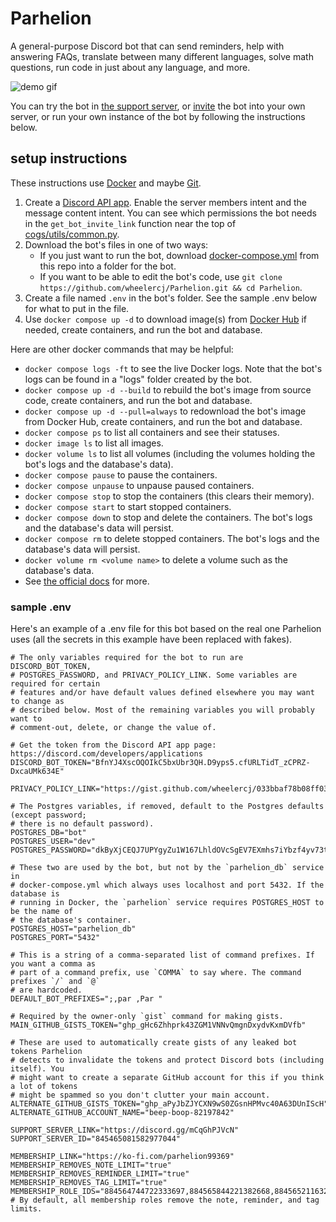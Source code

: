 # Parhelion

A general-purpose Discord bot that can send reminders, help with answering FAQs, translate between many different languages, solve math questions, run code in just about any language, and more.

![demo gif](https://media.giphy.com/media/ydzwjHvEZEc2kmi049/giphy.gif)

You can try the bot in [the support server](https://discord.gg/mCqGhPJVcN), or [invite](https://discord.com/oauth2/authorize?client_id=836071320328077332&scope=bot+applications.commands&permissions=2147740736) the bot into your own server, or run your own instance of the bot by following the instructions below.

## setup instructions

These instructions use [Docker](https://www.docker.com/) and maybe [Git](https://git-scm.com/).

1. Create a [Discord API app](https://discord.com/developers/applications). Enable the server members intent and the message content intent. You can see which permissions the bot needs in the `get_bot_invite_link` function near the top of [cogs/utils/common.py](https://github.com/wheelercj/Parhelion/blob/main/cogs/utils/common.py).
2. Download the bot's files in one of two ways:
   * If you just want to run the bot, download [docker-compose.yml](docker-compose.yml) from this repo into a folder for the bot.
   * If you want to be able to edit the bot's code, use `git clone https://github.com/wheelercj/Parhelion.git && cd Parhelion`.
3. Create a file named `.env` in the bot's folder. See the sample .env below for what to put in the file.
4. Use `docker compose up -d` to download image(s) from [Docker Hub](https://hub.docker.com/r/wheelercj/parhelion/tags) if needed, create containers, and run the bot and database.

Here are other docker commands that may be helpful:

* `docker compose logs -ft` to see the live Docker logs. Note that the bot's logs can be found in a "logs" folder created by the bot.
* `docker compose up -d --build` to rebuild the bot's image from source code, create containers, and run the bot and database.
* `docker compose up -d --pull=always` to redownload the bot's image from Docker Hub, create containers, and run the bot and database.
* `docker compose ps` to list all containers and see their statuses.
* `docker image ls` to list all images.
* `docker volume ls` to list all volumes (including the volumes holding the bot's logs and the database's data).
* `docker compose pause` to pause the containers.
* `docker compose unpause` to unpause paused containers.
* `docker compose stop` to stop the containers (this clears their memory).
* `docker compose start` to start stopped containers.
* `docker compose down` to stop and delete the containers. The bot's logs and the database's data will persist.
* `docker compose rm` to delete stopped containers. The bot's logs and the database's data will persist.
* `docker volume rm <volume name>` to delete a volume such as the database's data.
* See [the official docs](https://docs.docker.com/compose/reference/) for more.

### sample .env

Here's an example of a .env file for this bot based on the real one Parhelion uses (all the secrets in this example have been replaced with fakes).

```Dotenv
# The only variables required for the bot to run are DISCORD_BOT_TOKEN,
# POSTGRES_PASSWORD, and PRIVACY_POLICY_LINK. Some variables are required for certain
# features and/or have default values defined elsewhere you may want to change as
# described below. Most of the remaining variables you will probably want to
# comment-out, delete, or change the value of.

# Get the token from the Discord API app page: https://discord.com/developers/applications
DISCORD_BOT_TOKEN="BfnYJ4XscOQOIkC5bxUbr3QH.D9yps5.cfURLTidT_zCPRZ-DxcaUMk634E"

PRIVACY_POLICY_LINK="https://gist.github.com/wheelercj/033bbaf78b08ff0335943d5119347853"

# The Postgres variables, if removed, default to the Postgres defaults (except password;
# there is no default password).
POSTGRES_DB="bot"
POSTGRES_USER="dev"
POSTGRES_PASSWORD="dkByXjCEQJ7UPYgyZu1W167LhldOVcSgEV7EXmhs7iYbzf4yv73tmIzYlmqvSQHYZrLo7se8lbOR3FYIFBzJv6NgDwg5GBj4FZI"

# These two are used by the bot, but not by the `parhelion_db` service in
# docker-compose.yml which always uses localhost and port 5432. If the database is
# running in Docker, the `parhelion` service requires POSTGRES_HOST to be the name of
# the database's container.
POSTGRES_HOST="parhelion_db"
POSTGRES_PORT="5432"

# This is a string of a comma-separated list of command prefixes. If you want a comma as
# part of a command prefix, use `COMMA` to say where. The command prefixes `/` and `@`
# are hardcoded.
DEFAULT_BOT_PREFIXES=";,par ,Par "

# Required by the owner-only `gist` command for making gists.
MAIN_GITHUB_GISTS_TOKEN="ghp_gHc6Zhhprk43ZGM1VNNvQmgnDxydvKxmDVfb"

# These are used to automatically create gists of any leaked bot tokens Parhelion
# detects to invalidate the tokens and protect Discord bots (including itself). You
# might want to create a separate GitHub account for this if you think a lot of tokens
# might be spammed so you don't clutter your main account.
ALTERNATE_GITHUB_GISTS_TOKEN="ghp_aPyJbZJYCXN9wS0ZGsnHPMvc40A63DUnIScH"
ALTERNATE_GITHUB_ACCOUNT_NAME="beep-boop-82197842"

SUPPORT_SERVER_LINK="https://discord.gg/mCqGhPJVcN"
SUPPORT_SERVER_ID="845465081582977044"

MEMBERSHIP_LINK="https://ko-fi.com/parhelion99369"
MEMBERSHIP_REMOVES_NOTE_LIMIT="true"
MEMBERSHIP_REMOVES_REMINDER_LIMIT="true"
MEMBERSHIP_REMOVES_TAG_LIMIT="true"
MEMBERSHIP_ROLE_IDS="884564744722333697,884565844221382668,884565211632267285"
# By default, all membership roles remove the note, reminder, and tag limits.
```

